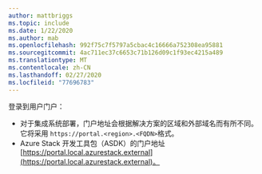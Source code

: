 ```yaml
---
author: mattbriggs
ms.topic: include
ms.date: 1/22/2020
ms.author: mab
ms.openlocfilehash: 992f75c7f5797a5cbac4c16666a752308ea95881
ms.sourcegitcommit: 4ac711ec37c6653c71b126d09c1f93ec4215a489
ms.translationtype: MT
ms.contentlocale: zh-CN
ms.lasthandoff: 02/27/2020
ms.locfileid: "77696783"
---
```

登录到用户门户： 

* 对于集成系统部署，门户地址会根据解决方案的区域和外部域名而有所不同。 它将采用 `https://portal.<region>.<FQDN>`格式。
* Azure Stack 开发工具包（ASDK）的门户地址[https://portal.local.azurestack.external](https://portal.local.azurestack.external)。
